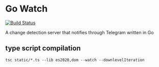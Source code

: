 # Go Watch
[![Build Status](https://drone.broodjeaap.net/api/badges/broodjeaap/go-watch/status.svg)](https://drone.broodjeaap.net/broodjeaap/go-watch)


A change detection server that notifies through Telegram written in Go

## type script compilation

`tsc static/*.ts --lib es2020,dom --watch --downlevelIteration`